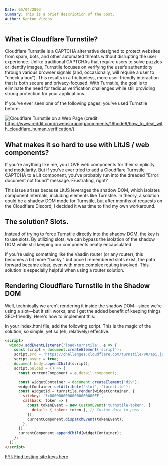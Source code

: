 ```yaml
---
Date: 05/04/2003
Summary: This is a brief description of the post.
Author: Kenton Vizdos
---
```


## What is Cloudflare Turnstile?

Cloudflare Turnstile is a CAPTCHA alternative designed to protect websites from spam, bots, and other automated threats without disrupting the user experience. Unlike traditional CAPTCHAs that require users to solve puzzles or identify images, Turnstile focuses on verifying the user’s authenticity through various browser signals (and, occasionally, will require a user to "check a box"). This results in a frictionless, more user-friendly interaction that is both secure and privacy-focused. With Turnstile, the goal is to eliminate the need for tedious verification challenges while still providing strong protection for your applications.

If you've ever seen one of the following pages, you've used Turnstile before:

![Cloudflare Turnstile on a Web Page](/assets/nested/test-image.jpg)
(credit: https://www.reddit.com/r/webscraping/comments/16hcde6/how_to_deal_with_cloudflare_human_verification/).

## What makes it so hard to use with LitJS / web components?
If you're anything like me, you LOVE web components for their simplicity and modularity. But if you’ve ever tried to add a Cloudflare Turnstile CAPTCHA to a Lit component, you’ve probably run into the dreaded "Error: document not found" message. Frustrating, right?

This issue arises because LitJS leverages the shadow DOM, which isolates component internals, including elements like Turnstile. In theory, a solution could be a shadow DOM mode for Turnstile, but after months of requests on the Cloudflare Discord, I decided it was time to find my own workaround.

## The solution? Slots.
Instead of trying to force Turnstile directly into the shadow DOM, the key is to use slots. By utilizing slots, we can bypass the isolation of the shadow DOM while still keeping our components neatly encapsulated.

If you're using something like the Vaadin router (or any router), this becomes a bit more "hacky," but once I remembered slots exist, the path forward became clear, even with more complex routing involved. This solution is especially helpful when using a router solution.

## Rendering Cloudflare Turnstile in the Shadow DOM

Well, technically we aren’t rendering it inside the shadow DOM—since we’re using a slot—but it still works, and I get the added benefit of keeping things SEO-friendly. Here's how to implement this:

In your index.html file, add the following script. This is the magic of the solution, so simple, yet so (eh, relatively) effective:

```html
<script>
  window.addEventListener('load-turnstile', e => {
    const script = document.createElement('script');
    script.src = 'https://challenges.cloudflare.com/turnstile/v0/api.js';
    script.async = true;
    document.body.appendChild(script);
    script.onload = () => {
      const currentComponent = e.detail.component;

      const widgetContainer = document.createElement('div');
      widgetContainer.setAttribute('slot', 'turnstile');
      const WidgetId = turnstile.render(widgetContainer, {
        sitekey: '3x00000000000000000000FF',
        callback: token => {
          const tokenEvent = new CustomEvent('turnstile-token', {
            detail: { token: token }, // Custom data to pass
          });
          currentComponent.dispatchEvent(tokenEvent);
        },
      });
      currentComponent.appendChild(widgetContainer);
    };
  });
</script>
```

[FYI: Find testing site keys here](https://google.com)
